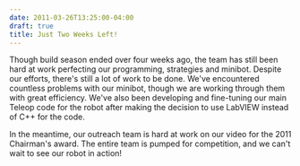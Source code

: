 ```yaml
---
date: 2011-03-26T13:25:00-04:00
draft: true
title: Just Two Weeks Left!
---
```


Though build season ended over four weeks ago, the team has still been hard at
work perfecting our programming, strategies and minibot. Despite our efforts,
there's still a lot of work to be done. We've encountered countless problems
with our minibot, though we are working through them with great efficiency.
We've also been developing and fine-tuning our main Teleop code for the robot
after making the decision to use LabVIEW instead of C++ for the code.

In the meantime, our outreach team is hard at work on our video for the
2011 Chairman's award. The entire team is pumped for competition, and we can't
wait to see our robot in action!
